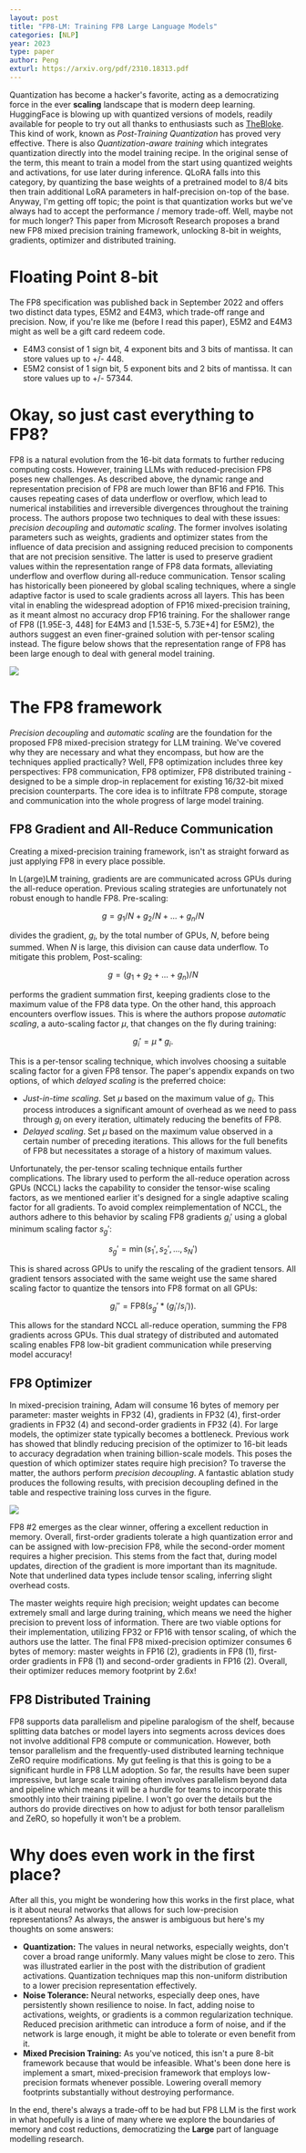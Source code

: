 ```yaml
---
layout: post
title: "FP8-LM: Training FP8 Large Language Models"
categories: [NLP]
year: 2023
type: paper
author: Peng
exturl: https://arxiv.org/pdf/2310.18313.pdf
---
```

Quantization has become a hacker's favorite, acting as a democratizing force in the ever **scaling** landscape that is modern deep learning. HuggingFace is blowing up with quantized versions of models, readily available for people to try out all thanks to enthusiasts such as [TheBloke](https://huggingface.co/TheBloke). This kind of work, known as *Post-Training Quantization* has proved very effective. There is also *Quantization-aware training* which integrates quantization directly into the model training recipe. In the original sense of the term, this meant to train a model from the start using quantized weights and activations, for use later during inference. QLoRA falls into this category, by quantizing the base weights of a pretrained model to 8/4 bits then train additional LoRA parameters in half-precision on-top of the base. Anyway, I'm getting off topic; the point is that quantization works but we've always had to accept the performance / memory trade-off. Well, maybe not for much longer? This paper from Microsoft Research proposes a brand new FP8 mixed precision training framework, unlocking 8-bit in weights, gradients, optimizer and distributed training. 

# Floating Point 8-bit 
The FP8 specification was published back in September 2022 and offers two distinct data types, E5M2 and E4M3, which trade-off range and precision. Now, if you're like me (before I read this paper), E5M2 and E4M3 might as well be a gift card redeem code.  

- E4M3 consist of 1 sign bit, 4 exponent bits and 3 bits of mantissa. It can store values up to +/- 448.
- E5M2 consist of 1 sign bit, 5 exponent bits and 2 bits of mantissa. It can store values up to +/- 57344.

# Okay, so just cast everything to FP8?
FP8 is a natural evolution from the 16-bit data formats to further reducing computing costs. However, training LLMs with reduced-precision FP8 poses new challenges. As described above, the dynamic range and representation precision of FP8 are much lower than BF16 and FP16. This causes repeating cases of data underflow or overflow, which lead to numerical instabilities and irreversible divergences throughout the training process. The authors propose two techniques to deal with these issues: *precision decoupling* and *automatic scaling*. The former involves isolating parameters such as weights, gradients and optimizer states from the influence of data precision and assigning reduced precision to components that are not precision sensitive. The latter is used to preserve gradient values within the representation range of FP8 data formats, alleviating underflow and overflow during all-reduce communication. Tensor scaling has historically been pioneered by global scaling techniques, where a single adaptive factor is used to scale gradients across all layers. This has been vital in enabling the widespread adoption of FP16 mixed-precision training, as it meant almost no accuracy drop FP16 training. For the shallower range of FP8 ([1.95E-3, 448] for E4M3 and [1.53E-5, 5.73E+4] for E5M2), the authors suggest an even finer-grained solution with per-tensor scaling instead. The figure below shows that the representation range of FP8 has been large enough to deal with general model training.

![](/public/images/fp8tensorscaling.png)

# The FP8 framework
*Precision decoupling* and *automatic scaling* are the foundation for the proposed FP8 mixed-precision strategy for LLM training. We've covered why they are necessary and what they encompass, but how are the techniques applied practically? Well, FP8 optimization includes three key perspectives: FP8 communication, FP8 optimizer, FP8 distributed training - designed to be a simple drop-in replacement for existing 16/32-bit mixed precision counterparts. The core idea is to infiltrate FP8 compute, storage and communication into the whole progress of large model training. 

## FP8 Gradient and All-Reduce Communication
Creating a mixed-precision training framework, isn't as straight forward as just applying FP8 in every place possible. 

In L(arge)LM training, gradients are are communicated across GPUs during the all-reduce operation. Previous scaling strategies are unfortunately not robust enough to handle FP8. Pre-scaling:

$$ g = g_1 / N + g_2 / N + ... + g_n / N$$

divides the gradient, $g_i$, by the total number of GPUs, $N$, before being summed. When $N$ is large, this division can cause data underflow. To mitigate this problem, Post-scaling:

$$ g = (g_1 + g_2 + ... + g_n) / N$$

performs the gradient summation first, keeping gradients close to the maximum value of the FP8 data type. On the other hand, this approach encounters overflow issues. This is where the authors propose *automatic scaling*, a auto-scaling factor $\mu$, that changes on the fly during training:

$$ g_i' = \mu * g_i.$$

This is a per-tensor scaling technique, which involves choosing a suitable scaling factor for a given FP8 tensor. The paper's appendix expands on two options, of which *delayed scaling* is the preferred choice:

- *Just-in-time scaling*. Set $\mu$ based on the maximum value of $g_i$. This process introduces a significant amount of overhead as we need to pass through $g_i$ on every iteration, ultimately reducing the benefits of FP8.
- *Delayed scaling*. Set $\mu$ based on the maximum value observed in a certain number of preceding iterations. This allows for the full benefits of FP8 but necessitates a storage of a history of maximum values.

Unfortunately, the per-tensor scaling technique entails further complications. The library used to perform the all-reduce operation across GPUs (NCCL) lacks the capability to consider the tensor-wise scaling factors, as we mentioned earlier it's designed for a single adaptive scaling factor for all gradients. To avoid complex reimplementation of NCCL, the authors adhere to this behavior by scaling FP8 gradients $g_i'$ using a global minimum scaling factor $s_g'$:

$$ s_g' = \min(s_1', s_2', ... , s_N') $$

This is shared across GPUs to unify the rescaling of the gradient tensors. All gradient tensors associated with the same weight use the same shared scaling factor to quantize the tensors into FP8 format on all GPUs:

$$ g_i'' = \text{FP8}(s_g' * (g_i' / s_i')).$$

This allows for the standard NCCL all-reduce operation, summing the FP8 gradients across GPUs. This dual strategy of distributed and automated scaling enables FP8 low-bit gradient communication while preserving model accuracy!

## FP8 Optimizer
In mixed-precision training, Adam will consume 16 bytes of memory per parameter: master weights in FP32 (4), gradients in FP32 (4), first-order gradients in FP32 (4) and second-order gradients in FP32 (4). For large models, the optimizer state typically becomes a bottleneck. Previous work has showed that blindly reducing precision of the optimizer to 16-bit leads to accuracy degradation when training billion-scale models. This poses the question of which optimizer states require high precision? To traverse the matter, the authors perform *precision decoupling*. A fantastic ablation study produces the following results, with precision decoupling defined in the table and respective training loss curves in the figure.

![](/public/images/fp8precisiondecouple.png)

FP8 #2 emerges as the clear winner, offering a excellent reduction in memory. Overall, first-order gradients tolerate a high quantization error and can be assigned with low-precision FP8, while the second-order moment requires a higher precision. This stems from the fact that, during model updates, direction of the gradient is more important than its magnitude. Note that underlined data types include tensor scaling, inferring slight overhead costs. 

The master weights require high precision; weight updates can become extremely small and large during training, which means we need the higher precision to prevent loss of information. There are two viable options for their implementation, utilizing FP32 or FP16 with tensor scaling, of which the authors use the latter. The final FP8 mixed-precision optimizer consumes 6 bytes of memory: master weights in FP16 (2), gradients in FP8 (1), first-order gradients in FP8 (1) and second-order gradients in FP16 (2). Overall, their optimizer reduces memory footprint by 2.6x!

## FP8 Distributed Training
FP8 supports data parallelism and pipeline paralogism of the shelf, because splitting data batches or model layers into segments across devices does not involve additional FP8 compute or communication. However, both tensor parallelism and the frequently-used distributed learning technique ZeRO require modifications. My gut feeling is that this is going to be a significant hurdle in FP8 LLM adoption. So far, the results have been super impressive, but large scale training often involves parallelism beyond data and pipeline which means it will be a hurdle for teams to incorporate this smoothly into their training pipeline. I won't go over the details but the authors do provide directives on how to adjust for both tensor parallelism and ZeRO, so hopefully it won't be a problem.  

# Why does even work in the first place?
After all this, you might be wondering how this works in the first place, what is it about neural networks that allows for such low-precision representations? As always, the answer is ambiguous but here's my thoughts on some answers:

- **Quantization:** The values in neural networks, especially weights, don't cover a broad range uniformly. Many values might be close to zero. This was illustrated earlier in the post with the distribution of gradient activations. Quantization techniques map this non-uniform distribution to a lower precision representation effectively.
- **Noise Tolerance:** Neural networks, especially deep ones, have persistently shown resilience to noise. In fact, adding noise to activations, weights, or gradients is a common regularization technique. Reduced precision arithmetic can introduce a form of noise, and if the network is large enough, it might be able to tolerate or even benefit from it.
- **Mixed Precision Training:** As you've noticed, this isn't a pure 8-bit framework because that would be infeasible. What's been done here is implement a smart, mixed-precision framework that employs low-precision formats whenever possible. Lowering overall memory footprints substantially without destroying performance.

In the end, there's always a trade-off to be had but FP8 LLM is the first work in what hopefully is a line of many where we explore the boundaries of memory and cost reductions, democratizing the **Large** part of language modelling research.


